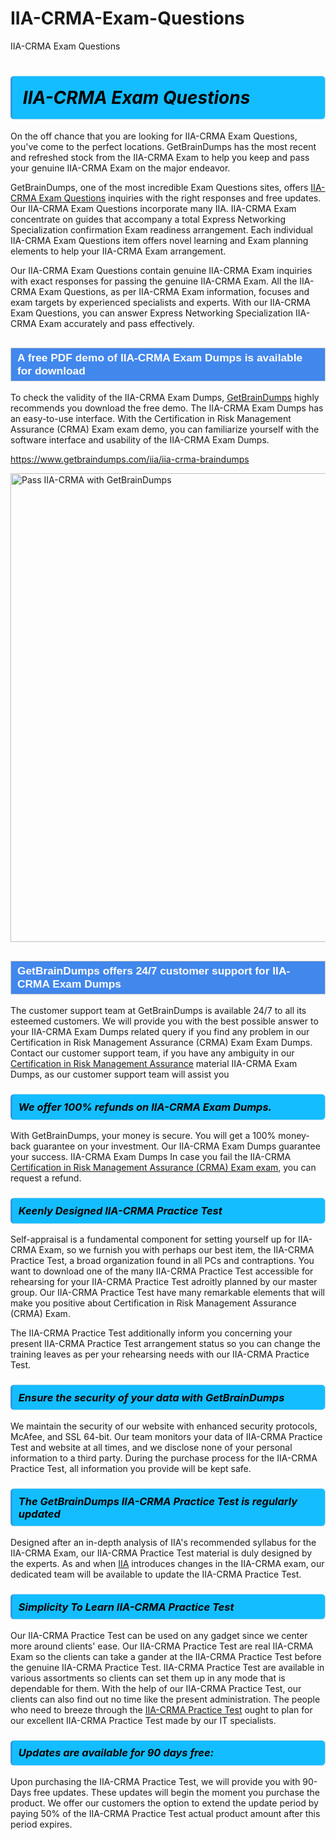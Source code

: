 # IIA-CRMA-Exam-Questions
IIA-CRMA Exam Questions
<h1><strong><span style="display: block; color: #000000; background: #14BDFF; border: 0.5px solid #AED6F1; border-left: 3px solid #3498DB; padding: .6em; border-radius: 6px;">                     <em>IIA-CRMA <span class="exam_variation">Exam Questions</span> </em>                </span></strong>            </h1>                        <p>On the off chance that you are looking for IIA-CRMA <span class="exam_variation">Exam Questions</span>, you've come to the perfect locations.             GetBrainDumps has the most recent and refreshed stock from the IIA-CRMA Exam to help you keep and pass your genuine IIA-CRMA Exam on the major endeavor.</p>                        <p>GetBrainDumps, one of the most incredible <span class="exam_variation">Exam Questions</span> sites, offers <a href="https://www.getbraindumps.com/iia/iia-crma-braindumps">IIA-CRMA <span class="exam_variation">Exam Questions</span></a> inquiries with the right responses and free updates. Our IIA-CRMA <span class="exam_variation">Exam Questions</span> incorporate             many IIA. IIA-CRMA Exam concentrate on guides that accompany a total Express Networking Specialization confirmation Exam readiness arrangement. Each individual             IIA-CRMA <span class="exam_variation">Exam Questions</span> item offers novel learning and Exam planning elements to help your IIA-CRMA Exam arrangement.</p>                        <p>Our IIA-CRMA <span class="exam_variation">Exam Questions</span> contain genuine IIA-CRMA Exam inquiries with exact responses for passing the genuine IIA-CRMA Exam. All the IIA-CRMA <span class="exam_variation">Exam Questions</span>,             as per IIA-CRMA Exam information, focuses and exam targets by experienced specialists and experts. With our IIA-CRMA <span class="exam_variation">Exam Questions</span>, you can answer             Express Networking Specialization IIA-CRMA Exam accurately and pass effectively.</p>                        <h2 style="background: #4287ec; border: 1px solid #cccccc; padding: 5px 10px;">                <span style="color: #ffffff;">                    <span style="font-size: 11pt;">                        <span style="line-height: normal;">                            <span style="font-family: Calibri,sans-serif;">                                <strong>                                    <span style="font-size: 13.0pt;">A free PDF demo of IIA-CRMA <span class="exam_variation2">Exam Dumps</span> is available for download</span>                                </strong>                            </span>                        </span>                    </span>                </span>            </h2>                        <p>To check the validity of the IIA-CRMA <span class="exam_variation2">Exam Dumps</span>, <a href="https://www.getbraindumps.com/">GetBrainDumps</a> highly recommends you download the free demo. The IIA-CRMA <span class="exam_variation2">Exam Dumps</span> has an easy-to-use interface.             With the Certification in Risk Management Assurance (CRMA) Exam exam demo, you can familiarize yourself with the software interface and usability of the IIA-CRMA <span class="exam_variation2">Exam Dumps</span>.</p>                        <p><a href="https://www.getbraindumps.com/iia/iia-crma-braindumps">https://www.getbraindumps.com/iia/iia-crma-braindumps</a></p>                        <p><a href="https://www.getbraindumps.com/"><img src="https://www.getbraindumps.com/images/get-updated-exam-questions-with-discount-getbraindumps.jpg" class="postImage" alt="Pass IIA-CRMA with GetBrainDumps" width="750"></a></p>                            <h2 style="background: #4287ec; border: 1px solid #cccccc; padding: 5px 10px;">                <span style="color: #ffffff;">                    <span style="font-size: 11pt;">                        <span style="line-height: normal;">                            <span style="font-family: Calibri,sans-serif;">                                <strong>                                    <span style="font-size: 13.0pt;">GetBrainDumps offers 24/7 customer support for IIA-CRMA <span class="exam_variation2">Exam Dumps</span> </span>                                </strong>                            </span>                        </span>                    </span>                </span>            </h2>                        <p>The customer support team at GetBrainDumps is available 24/7 to all its esteemed customers. We will provide you with the best possible answer to your IIA-CRMA <span class="exam_variation2">Exam Dumps</span>            related query if you find any problem in our Certification in Risk Management Assurance (CRMA) Exam <span class="exam_variation2">Exam Dumps</span>. Contact our customer support team, if you have any ambiguity in             our <a href="https://www.getbraindumps.com/iia/certification-in-risk-management-assurance-braindumps.html">Certification in Risk Management Assurance</a> material IIA-CRMA <span class="exam_variation2">Exam Dumps</span>, as our customer support team will assist you</p>                        <h3>                <strong>                    <span style="display: block; color: #000000; background: #14BDFF; border: 0.5px solid #AED6F1; border-left: 3px solid #3498DB; padding: .6em; border-radius: 6px;">                        <em>We offer 100% refunds on IIA-CRMA <span class="exam_variation2">Exam Dumps</span>.</em>                    </span>                </strong>            </h3>                        <p>With GetBrainDumps, your money is secure. You will get a 100% money-back guarantee on your investment. Our IIA-CRMA <span class="exam_variation2">Exam Dumps</span> guarantee your success.             IIA-CRMA <span class="exam_variation2">Exam Dumps</span> In case you fail the IIA-CRMA <a href="https://www.getbraindumps.com/iia/iia-crma-braindumps">Certification in Risk Management Assurance (CRMA) Exam exam</a>, you can request a refund.</p>                        <h3>                <strong>                    <span style="display: block; color: #000000; background: #14BDFF; border: 0.5px solid #AED6F1; border-left: 3px solid #3498DB; padding: .6em; border-radius: 6px;">                        <em>Keenly Designed IIA-CRMA <span class="exam_variation3">Practice Test</span></em>                    </span>                </strong>            </h3>                        <p>Self-appraisal is a fundamental component for setting yourself up for IIA-CRMA Exam, so we furnish you with perhaps our best item, the IIA-CRMA <span class="exam_variation3">Practice Test</span>,             a broad organization found in all PCs and contraptions. You want to download one of the many IIA-CRMA <span class="exam_variation3">Practice Test</span> accessible for rehearsing for your             IIA-CRMA <span class="exam_variation3">Practice Test</span> adroitly planned by our master group. Our IIA-CRMA <span class="exam_variation3">Practice Test</span> have many remarkable elements that will make you             positive about Certification in Risk Management Assurance (CRMA) Exam.</p>                        <p>The IIA-CRMA <span class="exam_variation3">Practice Test</span> additionally inform you concerning your present IIA-CRMA <span class="exam_variation3">Practice Test</span> arrangement status so you can change the training             leaves as per your rehearsing needs with our IIA-CRMA <span class="exam_variation3">Practice Test</span>.</p>                        <h3>                <strong>                    <span style="display: block; color: #000000; background: #14BDFF; border: 0.5px solid #AED6F1; border-left: 3px solid #3498DB; padding: .6em; border-radius: 6px;">                        <em>Ensure the security of your data with GetBrainDumps </em>                    </span>                </strong>            </h3>                        <p>We maintain the security of our website with enhanced security protocols, McAfee, and SSL 64-bit. Our team monitors your data of IIA-CRMA <span class="exam_variation3">Practice Test</span> and website at all times,             and we disclose none of your personal information to a third party. During the purchase process for the IIA-CRMA <span class="exam_variation3">Practice Test</span>, all information you provide will be kept safe.</p>                        <h3>                <strong>                    <span style="display: block; color: #000000; background: #14BDFF; border: 0.5px solid #AED6F1; border-left: 3px solid #3498DB; padding: .6em; border-radius: 6px;">                        <em>The GetBrainDumps IIA-CRMA <span class="exam_variation4">Practice Test</span> is regularly updated </em>                    </span>                </strong>            </h3>                        <p>Designed after an in-depth analysis of IIA's recommended syllabus for the IIA-CRMA Exam, our IIA-CRMA <span class="exam_variation4">Practice Test</span> material is duly designed by the experts.             As and when <a href="https://www.getbraindumps.com/iia-braindumps.html">IIA</a> introduces changes in the IIA-CRMA exam, our dedicated team will be available to update the IIA-CRMA <span class="exam_variation4">Practice Test</span>.</p>                        <h3>                <strong>                    <span style="display: block; color: #000000; background: #14BDFF; border: 0.5px solid #AED6F1; border-left: 3px solid #3498DB; padding: .6em; border-radius: 6px;">                        <em>Simplicity To Learn IIA-CRMA <span class="exam_variation4">Practice Test</span></em>                    </span>                </strong>            </h3>                        <p>Our IIA-CRMA <span class="exam_variation4">Practice Test</span> can be used on any gadget since we center more around clients' ease. Our IIA-CRMA <span class="exam_variation4">Practice Test</span> are real IIA-CRMA Exam             so the clients can take a gander at the IIA-CRMA <span class="exam_variation4">Practice Test</span> before the genuine IIA-CRMA <span class="exam_variation4">Practice Test</span>. IIA-CRMA <span class="exam_variation4">Practice Test</span> are available in various assortments             so clients can set them up in any mode that is dependable for them. With the help of our IIA-CRMA <span class="exam_variation4">Practice Test</span>, our clients can also find out no time like the present administration.             The people who need to breeze through the <a href="https://www.getbraindumps.com/iia/iia-crma-braindumps">IIA-CRMA <span class="exam_variation4">Practice Test</span></a> ought to plan for our excellent IIA-CRMA <span class="exam_variation4">Practice Test</span> made by our IT specialists.</p>                        <h3>                <strong>                    <span style="display: block; color: #000000; background: #14BDFF; border: 0.5px solid #AED6F1; border-left: 3px solid #3498DB; padding: .6em; border-radius: 6px;">                        <em>Updates are available for 90 days free:</em>                    </span>                </strong>            </h3>                        <p>Upon purchasing the IIA-CRMA <span class="exam_variation4">Practice Test</span>, we will provide you with 90-Days free updates. These updates will begin the moment you purchase the product.             We offer our customers the option to extend the update period by paying 50% of the IIA-CRMA <span class="exam_variation4">Practice Test</span> actual product amount after this period expires.</p>                    
